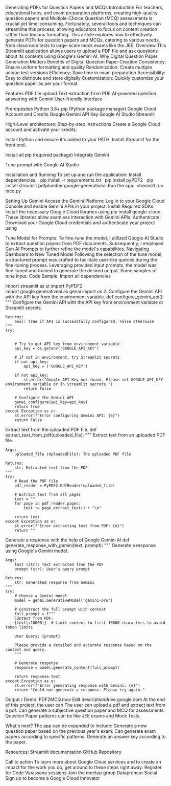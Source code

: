 Generating PDFs for Question Papers and MCQs
Introduction
For teachers, educational hubs, and exam preparation platforms, creating high-quality question papers and Multiple-Choice Question (MCQ) assessments is crucial yet time-consuming. Fortunately, several tools and techniques can streamline this process, allowing educators to focus on content creation rather than tedious formatting. This article explores how to effectively generate PDFs for question papers and MCQs, catering to various needs, from classroom tests to large-scale mock exams like the JEE.
Overview
This Streamlit application allows users to upload a PDF file and ask questions about its contents using Google's Gemini AI.
Why Digital Question Paper Generation Matters
Benefits of Digital Question Paper Creation
Consistency: Ensure uniform formatting and quality
Randomization: Create multiple unique test versions
Efficiency: Save time in exam preparation
Accessibility: Easy to distribute and store digitally
Customization: Quickly customize your question paper as per your format.

Features
PDF file upload
Text extraction from PDF
AI-powered question answering with Gemini
User-friendly interface

Prerequisites
Python 3.8+
pip (Python package manager)
Google Cloud Account and Credits
Google Gemini API Key
Google AI Studio
Streamlit

High-Level architecture:
Step-by-step Instructions
Create a Google Cloud account and activate your credits.

Install Python and ensure it's added to your PATH.
Install Streamlit for the front end.

Install all pip (required package)
Integrate Gemini

Tune prompt with Google AI Studio

Installation and Running
To set up and run the application:
Install dependencies: 
 pip install -r requirements.txt 
 pip install pyPDF2 
 pip install streamlit pdfplumber google-generativeai
Run the app: 
streamlit run mcq.py

Setting Up Gemini
Access the Gemini Platform: Log in to your Google Cloud Console and enable Gemini APIs in your project.
Install Required SDKs: Install the necessary Google Cloud libraries using pip install google-cloud. These libraries allow seamless interaction with Gemini APIs.
Authenticate: Download your Google Cloud credentials and authenticate your project using

Tune Model for Prompts:
To fine-tune the model, I utilized Google AI Studio to extract question papers from PDF documents. Subsequently, I employed Gen AI Prompts to further refine the model's capabilities.
Navigating Dashboard to New Tuned Model
Following the selection of the tune model, a structured prompt was crafted to facilitate user-like queries during the fine-tuning process.
Leveraging provided input prompts, the model was fine-tuned and trained to generate the desired output.
Some samples of tune input.
Code Sample:
Import all dependencies

import streamlit as st 
import PyPDF2  
import google.generativeai as genai
import os
2. Configure the Gemini API with the API key from the environment variable.
def configure_gemini_api():
    """
    Configure the Gemini API with the API key from environment variable or Streamlit secrets.
    
    Returns:
        bool: True if API is successfully configured, False otherwise
    """
    try:

        
        # Try to get API key from environment variable
        api_key = os.getenv('GOOGLE_API_KEY')
        
        # If not in environment, try Streamlit secrets
        if not api_key:
            api_key = ('GOOGLE_API_KEY')
        
        if not api_key:
            st.error("Google API Key not found. Please set GOOGLE_API_KEY environment variable or in Streamlit secrets.")
            return False
        
        # Configure the Gemini API
        genai.configure(api_key=api_key)
        return True
    except Exception as e:
        st.error(f"Error configuring Gemini API: {e}")
        return False
Extract text from the uploaded PDF file.
def extract_text_from_pdf(uploaded_file):
    """
    Extract text from an uploaded PDF file.
    
    Args:
        uploaded_file (UploadedFile): The uploaded PDF file
    
    Returns:
        str: Extracted text from the PDF
    """
    try:
        # Read the PDF file
        pdf_reader = PyPDF2.PdfReader(uploaded_file)
        
        # Extract text from all pages
        text = ""
        for page in pdf_reader.pages:
            text += page.extract_text() + "\n"
        
        return text
    except Exception as e:
        st.error(f"Error extracting text from PDF: {e}")
        return ""
Generate a response with the help of Google Gemini AI
def generate_response_with_gemini(text, prompt):
    """
    Generate a response using Google's Gemini model.
    
    Args:
        text (str): Text extracted from the PDF
        prompt (str): User's query prompt
    
    Returns:
        str: Generated response from Gemini
    """
    try:
        # Choose a Gemini model
        model = genai.GenerativeModel('gemini-pro')
        
        # Construct the full prompt with context
        full_prompt = f"""
        Context from PDF:
        {text[:10000]}  # Limit context to first 10000 characters to avoid token limits

        User Query: {prompt}

        Please provide a detailed and accurate response based on the context and query.
        """
        
        # Generate response
        response = model.generate_content(full_prompt)
        
        return response.text
    except Exception as e:
        st.error(f"Error generating response with Gemini: {e}")
        return "Could not generate a response. Please try again."
Output / Demo:
PDF2MCQ.mov
Edit descriptiondrive.google.com
At the end of this project, the user can
The user can upload a pdf and extract text from a pdf.
Can generate a subjective question paper and MCQ for assessments.
Question Paper patterns can be like JEE exams and Mock Tests.

What's next?
The app can be expanded to include:
Generate a new question paper based on the previous year's exam.
Can generate exam papers according to specific patterns.
Generate an answer key according to the paper.

Resources:
Streamlit documentation
GitHub Repository

Call to action
To learn more about Google Cloud services and to create an impact for the work you do, get around to these steps right away:
Register for Code Vipassana sessions
Join the meetup group Datapreneur Social
Sign up to become a Google Cloud Innovator
